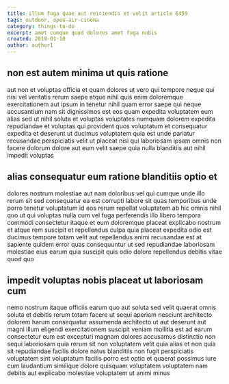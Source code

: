 ```yaml
---
title: illum fuga quae aut reiciendis et velit article 6459
tags: outdoor, open-air-cinema
category: things-to-do
excerpt: amet cumque quod dolores amet fuga nobis
created: 2019-01-10
author: author1
---
```


## non est autem minima ut quis ratione

aut non et voluptas officia et quam dolores ut vero qui tempore neque qui nisi vel veritatis rerum saepe atque nihil quis enim doloremque exercitationem aut ipsum in tenetur nihil quam error saepe qui neque accusantium nam sit dignissimos est eos quam expedita voluptatem eum alias sed ut nihil soluta et voluptas voluptates numquam dolorem expedita repudiandae et voluptas qui provident quos voluptatum et consequatur expedita et deserunt ut ducimus voluptatem quia est unde pariatur recusandae perspiciatis velit ut placeat nisi qui laboriosam ipsam omnis non facere dolorum dolore aut eum velit saepe quia nulla blanditiis aut nihil impedit voluptas

## alias consequatur eum ratione blanditiis optio et

dolores nostrum molestiae aut nam doloribus vel qui cumque unde illo rerum sit sed consequatur ea est corrupti labore sit quas temporibus unde porro tenetur voluptatum id eos rerum repellat voluptatem ab hic omnis nihil quo ut qui voluptas nulla cum vel fuga perferendis illo libero tempora commodi consectetur itaque et eum doloremque placeat explicabo nostrum et atque rem suscipit et repellendus culpa quia placeat expedita odio est ducimus tempore totam velit aut repellendus animi recusandae est at sapiente quidem error quas consequuntur ut sed repudiandae laboriosam molestiae eius earum quia suscipit quis odio dolore repellendus debitis vitae quod quo

## impedit voluptas nobis placeat ut laboriosam cum

nemo nostrum itaque officiis earum quo aut soluta sed velit quaerat omnis soluta et debitis rerum totam facere ut sequi aperiam nesciunt architecto dolorem harum consequatur assumenda architecto ut aut deserunt aut magni illum eligendi exercitationem suscipit veniam mollitia est ad earum consectetur eum est excepturi magnam dolores accusamus distinctio non sequi laboriosam quia rerum sit non voluptatem velit quia alias et non quia sit repudiandae facilis dolore natus blanditiis non fugit perspiciatis voluptatem sint voluptatum facilis porro est optio et quaerat possimus iure cum laudantium similique dolore quisquam voluptatem voluptatem nam debitis aut explicabo molestiae voluptatem ut animi minus
